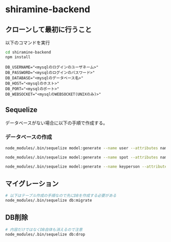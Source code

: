 # shiramine-backend

## クローンして最初に行うこと

以下のコマンドを実行

```bash
cd shiramine-backend
npm install
```



```text:.env
DB_USERNAME="<mysqlのログインのユーザネーム>"
DB_PASSWORD="<mysqlのログインのパスワード>"
DB_DATABASE="<mysqlのデータベース名>"
DB_HOST="<mysqlのホスト>"
DB_PORT="<mysqlのポート>"
DB_WEBSOCKET="<mysqlのWEBSOCKET(UNIXのみ)>"
```


## Sequelize

データベースがない場合に以下の手順で作成する。

### データベースの作成
```bash
node_modules/.bin/sequelize model:generate --name user --attributes name:string,role:enum,bleToken:string,bnbplusApiToken:string

node_modules/.bin/sequelize model:generate --name spot --attributes name:string,gatewayId:string,useFaceRecognition:boolean,longitude:float,latitude:float,description:text

node_modules/.bin/sequelize model:generate --name keyperson --attributes keypersonId:integer,talkUserId:integer
```
## マイグレーション
```bash
# 以下はテーブル作成の手順なので先にDBを作成する必要がある
node_modules/.bin/sequelize db:migrate
```

## DB削除
```bash
# 内容だけではなくDB自体も消えるので注意
node_modules/.bin/sequelize db:drop 
```
